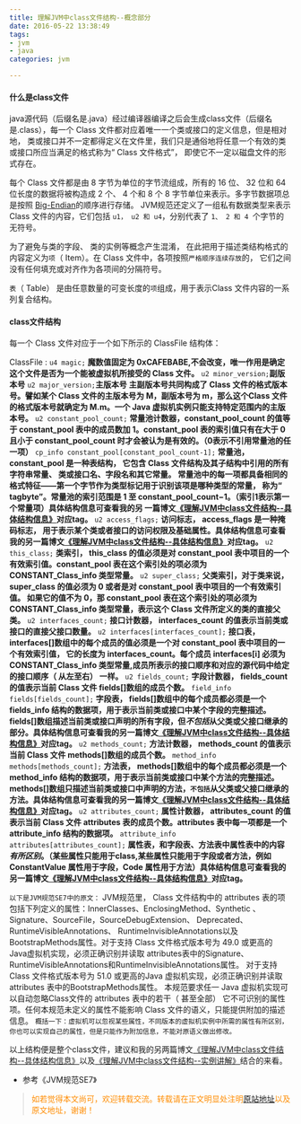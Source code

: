 ```yaml
---
title: 理解JVM中class文件结构--概念部分
date: 2016-05-22 13:38:49
tags:
- jvm
- java
categories: jvm

---
```

#### 什么是class文件
java源代码（后缀名是.java）经过编译器编译之后会生成class文件（后缀名是.class），每一个 Class 文件都对应着唯一一个类或接口的定义信息，但是相对地， 类或接口并不一定都得定义在文件里，我们只是通俗地将任意一个有效的类或接口所应当满足的格式称为“ Class 文件格式”， 即使它不一定以磁盘文件的形式存在。

每个 Class 文件都是由 8 字节为单位的字节流组成，所有的 16 位、 32 位和 64 位长度的数据将被构造成 2 个、 4 个和 8 个 8 字节单位来表示。多字节数据项总是按照 [Big-Endian](https://en.wikipedia.org/wiki/Endianness)的顺序进行存储。
JVM规范还定义了一组私有数据类型来表示 Class 文件的内容，它们包括 `u1， u2 和 u4`，分别代表了 `1、 2 和 4 `个字节的无符号。

为了避免与类的字段、 类的实例等概念产生混淆， 在此把用于描述类结构格式的内容定义为`项`（ Item）。在 Class 文件中，各项按照`严格顺序连续存放`的， 它们之间没有任何填充或对齐作为各项间的分隔符号。

`表`（ Table） 是由任意数量的可变长度的`项`组成，用于表示Class 文件内容的一系列复合结构。

#### class文件结构
每一个 Class 文件对应于一个如下所示的 ClassFile 结构体：

ClassFile :
    `u4 magic;`
    **魔数值固定为 0xCAFEBABE,不会改变，唯一作用是确定这个文件是否为一个能被虚拟机所接受的 Class 文件。**
    `u2 minor_version;`**副版本号**
    `u2 major_version;`**主版本号**
    **主副版本号共同构成了 Class 文件的格式版本号。譬如某个 Class 文件的主版本号为 M，副版本号为 m，那么这个Class 文件的格式版本号就确定为 M.m。一个 Java 虚拟机实例只能支持特定范围内的主版本号。**
    `u2 constant_pool_count;`
    **常量池计数器，constant_pool_count 的值等于 constant_pool 表中的成员数加 1。constant_pool 表的索引值只有在大于 0 且小于 constant_pool_count 时才会被认为是有效的。（0表示不引用常量池的任一项）**
    `cp_info constant_pool[constant_pool_count-1];`
    **常量池，constant_pool 是一种表结构， 它包含 Class 文件结构及其子结构中引用的所有字符串常量、 类或接口名、字段名和其它常量。 常量池中的每一项都具备相同的格式特征——第一个字节作为类型标记用于识别该项是哪种类型的常量，  称为“ tagbyte”。常量池的索引范围是 1 至 constant_pool_count−1。（索引1表示第一个常量项）具体结构信息可查看我的另
    一篇博文[《理解JVM中class文件结构--具体结构信息》](/2016/05/22/java-classfile-structure-detail/)对应tag。**
    `u2 access_flags;`
    **访问标志， access_flags 是一种掩码标志， 用于表示某个类或者接口的访问权限及基础属性。具体结构信息可查看我的另一篇博文[《理解JVM中class文件结构--具体结构信息》](/2016/05/22/java-classfile-structure-detail/)对应tag。**
    `u2 this_class;`
    **类索引， this_class 的值必须是对 constant_pool 表中项目的一个有效索引值。constant_pool 表在这个索引处的项必须为 CONSTANT_Class_info 类型常量。**
    `u2 super_class;`
    **父类索引，对于类来说， super_class 的值必须为 0 或者是对 constant_pool 表中项目的一个有效索引值。 如果它的值不为 0，那 constant_pool 表在这个索引处的项必须为 CONSTANT_Class_info 类型常量，表示这个 Class 文件所定义的类的直接父类。**
    `u2 interfaces_count;`
    **接口计数器， interfaces_count 的值表示当前类或接口的直接父接口数量。**
    `u2 interfaces[interfaces_count];`
    **接口表， interfaces[]数组中的每个成员的值必须是一个对 constant_pool 表中项目的一个有效索引值， 它的长度为 interfaces_count。每个成员 interfaces[i] 必须为 CONSTANT_Class_info 类型常量,成员所表示的接口顺序和对应的源代码中给定的接口顺序（ 从左至右）
    一样。**
    `u2 fields_count;`
    **字段计数器， fields_count 的值表示当前 Class 文件 fields[]数组的成员个数。**
    `field_info fields[fields_count];`
    **字段表， fields[]数组中的每个成员都必须是一个 fields_info 结构的数据项，用于表示当前类或接口中某个字段的完整描述。fields[]数组描述当前类或接口声明的所有字段，但*不包括*从父类或父接口继承的部分。具体结构信息可查看我的另一篇博文[《理解JVM中class文件结构--具体结构信息》](/2016/05/22/java-classfile-structure-detail/)对应tag。**
    `u2 methods_count;`
    **方法计数器， methods_count 的值表示当前 Class 文件 methods[]数组的成员个数。**
    `method_info methods[methods_count];`
    **方法表， methods[]数组中的每个成员都必须是一个 method_info 结构的数据项，用于表示当前类或接口中某个方法的完整描述。methods[]数组只描述当前类或接口中声明的方法，`不包括`从父类或父接口继承的方法。具体结构信息可查看我的另一篇博文[《理解JVM中class文件结构--具体结构信息》](/2016/05/22/java-classfile-structure-detail/)对应tag。**
    `u2 attributes_count;`
    **属性计数器， attributes_count 的值表示当前 Class 文件 attributes 表的成员个数。attributes 表中每一项都是一个attribute_info 结构的数据项。**
    `attribute_info attributes[attributes_count];`
    **属性表，和字段表、方法表中属性表中的内容*有所区别*。（某些属性只能用于class,某些属性只能用于字段或者方法，例如ConstantValue 属性用于字段，Code 属性用于方法）具体结构信息可查看我的另一篇博文[《理解JVM中class文件结构--具体结构信息》](/2016/05/22/java-classfile-structure-detail/)对应tag。**

`以下是JVM规范SE7中的原文：`
JVM规范里， Class 文件结构中的 attributes 表的项包括下列定义的属性：InnerClasses、EnclosingMethod、Synthetic 、Signature、SourceFile，SourceDebugExtension、 Deprecated、 RuntimeVisibleAnnotations、 RuntimeInvisibleAnnotations以及BootstrapMethods属性。对于支持 Class 文件格式版本号为 49.0 或更高的 Java虚拟机实现，必须正确识别并读取 attributes表中的Signature、 RuntimeVisibleAnnotations和RuntimeInvisibleAnnotations属性。
对于支持 Class 文件格式版本号为 51.0 或更高的Java 虚拟机实现，必须正确识别并读取 attributes 表中的BootstrapMethods属性。
本规范要求任一 Java 虚拟机实现可以自动忽略Class文件的 attributes 表中的若干（ 甚至全部） 它不可识别的属性项。任何本规范未定义的属性不能影响 Class 文件的语义，只能提供附加的描述信息。
`概括一下：虚拟机可以忽视某些属性，不同版本的虚拟机实例中所需的属性有所区别，你也可以实现自己的属性，但是只能作为附加信息，不能对原语义做出修改。`

以上结构便是整个class文件，建议和我的另两篇博文[《理解JVM中class文件结构--具体结构信息》](/2016/05/22/java-classfile-structure-detail/)以及[《理解JVM中class文件结构--实例讲解》](/2016/05/23/java-classfile-structure-example/)结合的来看。
- 参考《JVM规范SE7》

><font color= Darkorange>如若觉得本文尚可，欢迎转载交流。转载请在正文明显处注明[原站地址](http://vinoit.me)以及原文地址，谢谢！</font> 

